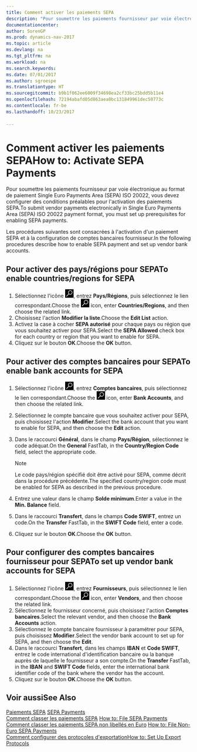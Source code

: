 ```yaml
---
title: Comment activer les paiements SEPA
description: "Pour soumettre les paiements fournisseur par voie électronique au format de paiement Single Euro Payments Area (SEPA) ISO 20022, vous devez configurer des conditions préalables pour l'activation des paiements SEPA."
documentationcenter: 
author: SorenGP
ms.prod: dynamics-nav-2017
ms.topic: article
ms.devlang: na
ms.tgt_pltfrm: na
ms.workload: na
ms.search.keywords: 
ms.date: 07/01/2017
ms.author: sgroespe
ms.translationtype: HT
ms.sourcegitcommit: b9b1f062ee6009f34698ea2cf33bc25bdd5b11e4
ms.openlocfilehash: 72194abafd05d863aea0bc131849961dec50773c
ms.contentlocale: fr-be
ms.lasthandoff: 10/23/2017

---
```

# <a name="how-to-activate-sepa-payments"></a><span data-ttu-id="da116-103">Comment activer les paiements SEPA</span><span class="sxs-lookup"><span data-stu-id="da116-103">How to: Activate SEPA Payments</span></span>
<span data-ttu-id="da116-104">Pour soumettre les paiements fournisseur par voie électronique au format de paiement Single Euro Payments Area (SEPA) ISO 20022, vous devez configurer des conditions préalables pour l'activation des paiements SEPA.</span><span class="sxs-lookup"><span data-stu-id="da116-104">To submit vendor payments electronically in Single Euro Payments Area (SEPA) ISO 20022 payment format, you must set up prerequisites for enabling SEPA payments.</span></span>  

<span data-ttu-id="da116-105">Les procédures suivantes sont consacrées à l'activation d'un paiement SEPA et à la configuration de comptes bancaires fournisseur.</span><span class="sxs-lookup"><span data-stu-id="da116-105">In the following procedures describe how to enable SEPA payment and set up vendor bank accounts.</span></span>  

## <a name="to-enable-countriesregions-for-sepa"></a><span data-ttu-id="da116-106">Pour activer des pays/régions pour SEPA</span><span class="sxs-lookup"><span data-stu-id="da116-106">To enable countries/regions for SEPA</span></span>  

1.  <span data-ttu-id="da116-107">Sélectionnez l'icône ![Rechercher une page ou un état](../../media/ui-search/search_small.png "icône Rechercher une page ou un état"), entrez **Pays/Régions**, puis sélectionnez le lien correspondant.</span><span class="sxs-lookup"><span data-stu-id="da116-107">Choose the ![Search for Page or Report](../../media/ui-search/search_small.png "Search for Page or Report icon") icon, enter **Countries/Regions**, and then choose the related link.</span></span>  
2.  <span data-ttu-id="da116-108">Choisissez l'action **Modifier la liste**.</span><span class="sxs-lookup"><span data-stu-id="da116-108">Choose the **Edit List** action.</span></span>  
3.  <span data-ttu-id="da116-109">Activez la case à cocher **SEPA autorisé** pour chaque pays ou région que vous souhaitez activer pour SEPA.</span><span class="sxs-lookup"><span data-stu-id="da116-109">Select the **SEPA Allowed** check box for each country or region that you want to enable for SEPA.</span></span>  
4.  <span data-ttu-id="da116-110">Cliquez sur le bouton **OK**.</span><span class="sxs-lookup"><span data-stu-id="da116-110">Choose the **OK** button.</span></span>  

## <a name="to-enable-bank-accounts-for-sepa"></a><span data-ttu-id="da116-111">Pour activer des comptes bancaires pour SEPA</span><span class="sxs-lookup"><span data-stu-id="da116-111">To enable bank accounts for SEPA</span></span>  

1.  <span data-ttu-id="da116-112">Sélectionnez l'icône ![Rechercher une page ou un état](../../media/ui-search/search_small.png "icône Rechercher une page ou un état"), entrez **Comptes bancaires**, puis sélectionnez le lien correspondant.</span><span class="sxs-lookup"><span data-stu-id="da116-112">Choose the ![Search for Page or Report](../../media/ui-search/search_small.png "Search for Page or Report icon") icon, enter **Bank Accounts**, and then choose the related link.</span></span>  
2.  <span data-ttu-id="da116-113">Sélectionnez le compte bancaire que vous souhaitez activer pour SEPA, puis choisissez l'action **Modifier**.</span><span class="sxs-lookup"><span data-stu-id="da116-113">Select the bank account that you want to enable for SEPA, and then choose the **Edit** action.</span></span>  
3.  <span data-ttu-id="da116-114">Dans le raccourci **Général**, dans le champ **Pays/Région**, sélectionnez le code adéquat.</span><span class="sxs-lookup"><span data-stu-id="da116-114">On the **General** FastTab, in the **Country/Region Code** field, select the appropriate code.</span></span>  

    > [!NOTE]  
    >  <span data-ttu-id="da116-115">Le code pays/région spécifié doit être activé pour SEPA, comme décrit dans la procédure précédente.</span><span class="sxs-lookup"><span data-stu-id="da116-115">The specified country/region code must be enabled for SEPA as described in the previous procedure.</span></span>  

4.  <span data-ttu-id="da116-116">Entrez une valeur dans le champ **Solde minimum**.</span><span class="sxs-lookup"><span data-stu-id="da116-116">Enter a value in the **Min. Balance** field.</span></span>  
5.  <span data-ttu-id="da116-117">Dans le raccourci **Transfert**, dans le champs **Code SWIFT**, entrez un code.</span><span class="sxs-lookup"><span data-stu-id="da116-117">On the **Transfer** FastTab, in the **SWIFT Code** field, enter a code.</span></span>  
6.  <span data-ttu-id="da116-118">Cliquez sur le bouton **OK**.</span><span class="sxs-lookup"><span data-stu-id="da116-118">Choose the **OK** button.</span></span>  

## <a name="to-set-up-vendor-bank-accounts-for-sepa"></a><span data-ttu-id="da116-119">Pour configurer des comptes bancaires fournisseur pour SEPA</span><span class="sxs-lookup"><span data-stu-id="da116-119">To set up vendor bank accounts for SEPA</span></span>  

1.  <span data-ttu-id="da116-120">Sélectionnez l'icône ![Rechercher une page ou un état](../../media/ui-search/search_small.png "icône Rechercher une page ou un état"), entrez **Fournisseurs**, puis sélectionnez le lien correspondant.</span><span class="sxs-lookup"><span data-stu-id="da116-120">Choose the ![Search for Page or Report](../../media/ui-search/search_small.png "Search for Page or Report icon") icon, enter **Vendors**, and then choose the related link.</span></span>  
2.  <span data-ttu-id="da116-121">Sélectionnez le fournisseur concerné, puis choisissez l'action **Comptes bancaires**.</span><span class="sxs-lookup"><span data-stu-id="da116-121">Select the relevant vendor, and then choose the **Bank Accounts** action.</span></span>  
3.  <span data-ttu-id="da116-122">Sélectionnez le compte bancaire fournisseur à paramétrer pour SEPA, puis choisissez **Modifier**.</span><span class="sxs-lookup"><span data-stu-id="da116-122">Select the vendor bank account to set up for SEPA, and then choose the **Edit**.</span></span>  
4.  <span data-ttu-id="da116-123">Dans le raccourci **Transfert**, dans les champs **IBAN** et **Code SWIFT**, entrez le code international d'identification bancaire ou la banque auprès de laquelle le fournisseur a son compte.</span><span class="sxs-lookup"><span data-stu-id="da116-123">On the **Transfer** FastTab, in the **IBAN** and **SWIFT Code** fields, enter the international bank identifier code of the bank where the vendor has the account.</span></span>  
5.  <span data-ttu-id="da116-124">Cliquez sur le bouton **OK**.</span><span class="sxs-lookup"><span data-stu-id="da116-124">Choose the **OK** button.</span></span>  

## <a name="see-also"></a><span data-ttu-id="da116-125">Voir aussi</span><span class="sxs-lookup"><span data-stu-id="da116-125">See Also</span></span>  
 <span data-ttu-id="da116-126">[Paiements SEPA](sepa-payments.md) </span><span class="sxs-lookup"><span data-stu-id="da116-126">[SEPA Payments](sepa-payments.md) </span></span>  
 <span data-ttu-id="da116-127">[Comment classer les paiements SEPA](how-to-file-sepa-payments.md) </span><span class="sxs-lookup"><span data-stu-id="da116-127">[How to: File SEPA Payments](how-to-file-sepa-payments.md) </span></span>  
 <span data-ttu-id="da116-128">[Comment classer les paiements SEPA non libellés en Euro](how-to-file-non-euro-sepa-payments.md) </span><span class="sxs-lookup"><span data-stu-id="da116-128">[How to: File Non-Euro SEPA Payments](how-to-file-non-euro-sepa-payments.md) </span></span>  
 [<span data-ttu-id="da116-129">Comment configurer des protocoles d'exportation</span><span class="sxs-lookup"><span data-stu-id="da116-129">How to: Set Up Export Protocols</span></span>](how-to-set-up-export-protocols.md)

